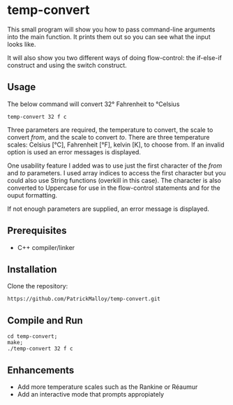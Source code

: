 # temp-convert
This small program will show you how to pass command-line arguments into the main function. It prints them out so you can see what the input looks like.

It will also show you two different ways of doing flow-control: the if-else-if construct and using the switch construct.

## Usage
The below command will convert 32° Fahrenheit to °Celsius
```
temp-convert 32 f c
```
Three parameters are required, the temperature to convert, the scale to convert _from_, and the scale to convert _to_. There are three temperature scales: Celsius [°C], Fahrenheit [°F], kelvin [K], to choose from. If an invalid option is used an error messages is displayed.

One usability feature I added was to use just the first character of the _from_ and _to_ parameters. I used array indices to access the first character but you could also use String functions (overkill in this case). The character is also converted to Uppercase for use in the flow-control statements and for the ouput formatting.

If not enough parameters are supplied, an error message is displayed.

## Prerequisites
- C++ compiler/linker

## Installation
Clone the repository:
```
https://github.com/PatrickMalloy/temp-convert.git
```

## Compile and Run
```
cd temp-convert;
make;
./temp-convert 32 f c
```
## Enhancements
- Add more temperature scales such as the Rankine or Réaumur
- Add an interactive mode that prompts appropiately
